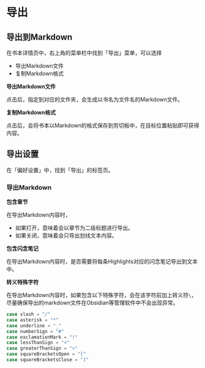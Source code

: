 # 导出

## 导出到Markdown
在书本详情页中，右上角的菜单栏中找到「导出」菜单，可以选择
- 导出Markdown文件
- 复制Markdown格式

**导出Markdown文件**

点击后，指定到对应的文件夹，会生成以书名为文件名的Markdown文件。

**复制Markdown格式**

点击后，会将书本以Markdown的格式保存到剪切板中，在目标位置粘贴即可获得内容。

## 导出设置
在「偏好设置」中，找到「导出」的标签页。

### 导出Markdown

**包含章节**

在导出Markdown内容时，

- 如果打开，意味着会以章节为二级标题进行导出。
- 如果关闭，意味着会只导出划线文本内容。

**包含闪念笔记**

在导出Markdown内容时，是否需要将每条Highlights对应的闪念笔记导出到文本中。


**转义特殊字符**

在导出Markdown内容时，如果包含以下特殊字符，会在该字符前加上转义符`\`，尽量确保导出的markdown文件在Obsidian等管理软件中不会出现异常。

``` swift
case slash = "/"
case asterisk = "*"
case underline = "_"
case numberSign = "#"
case exclamationMark = "!"
case lessThanSign = "<"
case greaterThanSign = ">"
case squareBracketsOpen = "["
case squareBracketsClose = "]"
```
